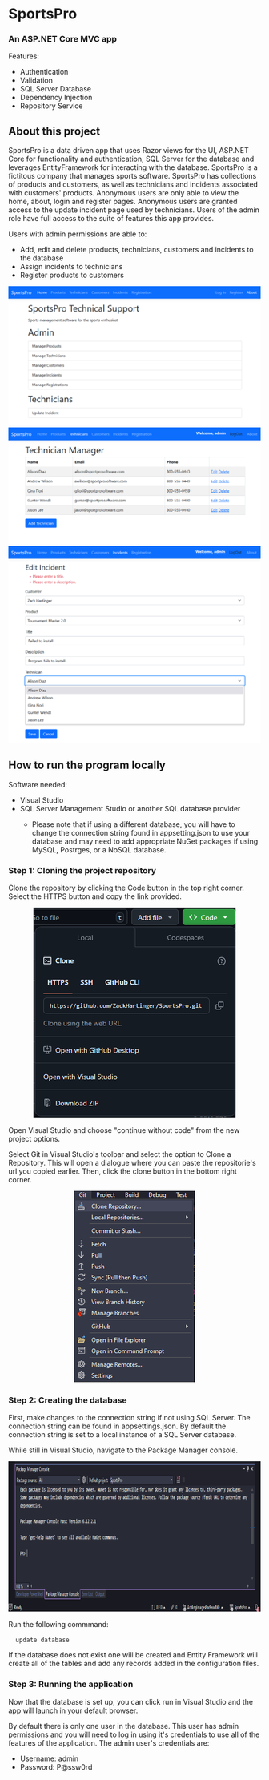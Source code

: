 <h1>SportsPro</h1>
<h3>An ASP.NET Core MVC app</h3>
<p>Features:</p>
<ul>
  <li>Authentication</li>
  <li>Validation</li>
  <li>SQL Server Database</li>
  <li>Dependency Injection</li>
  <li>Repository Service</li>
</ul>
<h2>About this project</h2>
<p>SportsPro is a data driven app that uses Razor views for the UI, ASP.NET Core for functionality and authentication, SQL Server for the database and leverages EntityFramework for interacting with the database. SportsPro is a fictitous company that manages sports software. SportsPro has collections of products and customers, as well as technicians and incidents associated with customers' products. Anonymous users are only able to view the home, about, login and register pages. Anonymous users are granted access to the update incident page used by technicians. Users of the admin role have full access to the suite of features this app provides.</p>

<p>Users with admin permissions are able to:</p>
<ul>
  <li>Add, edit and delete products, technicians, customers and incidents to the database</li>
  <li>Assign incidents to technicians</li>
  <li>Register products to customers</li>
</ul>

<div align="center">
  <img src="READMEImages/sportspro_screenshot_1.png">
</div>

<div align="center">
  <img src="READMEImages/sportspro_screenshot_2.png">
</div>

<div align="center">
  <img src="READMEImages/sportspro_screenshot_3.png">
</div>

<h2>How to run the program locally</h2>

<p>Software needed:</p>
<ul>
  <li>Visual Studio</li>
  <li>SQL Server Management Studio or another SQL database provider</li>
  <ul>
    <li>Please note that if using a different database, you will have to change the connection string found in appsetting.json to use your database and may need to add appropriate NuGet packages if using MySQL, Postrges, or a NoSQL database.</li>
  </ul>
</ul>

<h3>Step 1: Cloning the project repository</h3>
<p>Clone the repository by clicking the Code button in the top right corner. Select the HTTPS button and copy the link provided.</p>

<div align="center">
  <img src="READMEImages/clone_instructions_1.png"> 
</div>

<p>Open Visual Studio and choose "continue without code" from the new project options.</p>
<p>Select Git in Visual Studio's toolbar and select the option to Clone a Repository. This will open a dialogue where you can paste the repositorie's url you copied earlier. Then, click the clone button in the bottom right corner.</p>
<div align="center" >
  <img src="READMEImages/clone_instructions_2.png">
</div>

<h3>Step 2: Creating the database</h3>
<p>First, make changes to the connection string if not using SQL Server. The connection string can be found in appsettings.json. By default the connection string is set to a local instance of a SQL Server database.</p>
<p>While still in Visual Studio, navigate to the Package Manager console.</p>

<img src="READMEImages/database_instructions.png" height= "300">

<p>Run the following commmand:</p>

```
  update database
```
<p>If the database does not exist one will be created and Entity Framework will create all of the tables and add any records added in the configuration files.</p>

<h3>Step 3: Running the application</h3>
<p>Now that the database is set up, you can click run in Visual Studio and the app will launch in your default browser.</p>
<p>By default there is only one user in the database. This user has admin permissions and you will need to log in using it's credentials to use all of the features of the application. The admin user's credentials are:</p>
<ul>
  <li>Username: admin</li>
  <li>Password: P@ssw0rd</li>
</ul>

